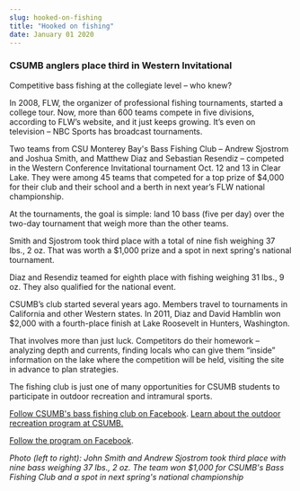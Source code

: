 ```yaml
---
slug: hooked-on-fishing
title: "Hooked on fishing"
date: January 01 2020
---
```


 
<h3>CSUMB anglers place third in Western Invitational</h3>
<p>Competitive bass fishing at the collegiate level – who knew?</p>
<p>
  In 2008, FLW, the organizer of professional fishing tournaments, started a
  college tour. Now, more than 600 teams compete in five divisions, according to
  FLW’s website, and it just keeps growing. It’s even on television – NBC Sports
  has broadcast tournaments.
</p>
<p>
  Two teams from CSU Monterey Bay's Bass Fishing Club – Andrew Sjostrom and
  Joshua Smith, and Matthew Diaz and Sebastian Resendiz – competed in the
  Western Conference Invitational tournament Oct. 12 and 13 in Clear Lake. They
  were among 45 teams that competed for a top prize of $4,000 for their club and
  their school and a berth in next year’s FLW national championship.
</p>
<p>
  At the tournaments, the goal is simple: land 10 bass (five per day) over the
  two-day tournament that weigh more than the other teams.
</p>
<p>
  Smith and Sjostrom took third place with a total of nine fish weighing 37
  lbs., 2 oz. That was worth a $1,000 prize and a spot in next spring's national
  tournament.
</p>
<p>
  Diaz and Resendiz teamed for eighth place with fishing weighing 31 lbs., 9 oz.
  They also qualified for the national event.
</p>
<p>
  CSUMB’s club started several years ago. Members travel to tournaments in
  California and other Western states. In 2011, Diaz and David Hamblin won
  $2,000 with a fourth-place finish at Lake Roosevelt in Hunters, Washington.
</p>
<p>
  That involves more than just luck. Competitors do their homework – analyzing
  depth and currents, finding locals who can give them “inside” information on
  the lake where the competition will be held, visiting the site in advance to
  plan strategies.
</p>
<p>
  The fishing club is just one of many opportunities for CSUMB students to
  participate in outdoor recreation and intramural sports.
</p>
<p>
  <a
    href="https://www.facebook.com/pages/Cal-State-Monterey-Bay-Bass-Team-CSUMB/155760781183675"
    >Follow CSUMB's bass fishing club on Facebook</a
  >.
  <a href="https://activities.csumb.edu/outdoor-recreation"
    >Learn about the outdoor recreation program at CSUMB.</a
  >
</p>
<p>
  <a href="//www.facebook.com/CSUMB.OutdoorRec"
    >Follow the program on Facebook</a
  >.
</p>
<p>
  <em
    >Photo (left to right): John Smith and Andrew Sjostrom took third place with
    nine bass weighing 37 lbs., 2 oz. The team won $1,000 for CSUMB's Bass
    Fishing Club and a spot in next spring's national championship</em
  >
</p>
 
